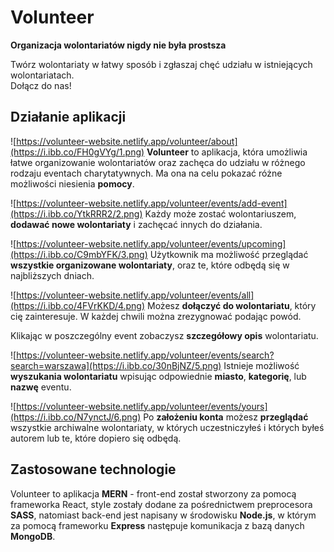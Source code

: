 # Volunteer
**Organizacja wolontariatów nigdy nie była prostsza**

Twórz wolontariaty w łatwy sposób i zgłaszaj chęć udziału w istniejących wolontariatach.  
Dołącz do nas!

## Działanie aplikacji

![https://volunteer-website.netlify.app/volunteer/about](https://i.ibb.co/FH0gVYg/1.png)
**Volunteer** to aplikacja, która umożliwia łatwe organizowanie wolontariatów oraz zachęca do udziału w różnego rodzaju eventach charytatywnych. Ma ona na celu pokazać różne możliwości niesienia **pomocy**. 

![https://volunteer-website.netlify.app/volunteer/events/add-event](https://i.ibb.co/YtkRRR2/2.png)
Każdy może zostać wolontariuszem, **dodawać nowe wolontariaty** i zachęcać innych do działania.

![https://volunteer-website.netlify.app/volunteer/events/upcoming](https://i.ibb.co/C9mbYFK/3.png)
Użytkownik ma możliwość przeglądać **wszystkie organizowane wolontariaty**, oraz te, które odbędą się w najbliższych dniach. 

![https://volunteer-website.netlify.app/volunteer/events/all](https://i.ibb.co/4FVrKKD/4.png)
Możesz **dołączyć do wolontariatu**, który cię zainteresuje. W każdej chwili można zrezygnować podając powód.

Klikając w poszczególny event zobaczysz **szczegółowy opis** wolontariatu.

![https://volunteer-website.netlify.app/volunteer/events/search?search=warszawa](https://i.ibb.co/30nBjNZ/5.png)
Istnieje możliwość **wyszukania wolontariatu** wpisując odpowiednie **miasto**, **kategorię**, lub **nazwę** eventu.

![https://volunteer-website.netlify.app/volunteer/events/yours](https://i.ibb.co/N7ynctJ/6.png)
Po **założeniu konta** możesz **przeglądać** wszystkie archiwalne wolontariaty, w których uczestniczyłeś i których byłeś autorem lub te, które dopiero się odbędą.

## Zastosowane technologie

Volunteer to aplikacja **MERN** - front-end został stworzony za pomocą frameworka React, style zostały dodane za pośrednictwem preprocesora **SASS**, natomiast back-end jest napisany w środowisku **Node.js**, w którym za pomocą frameworku **Express** następuje komunikacja z bazą danych **MongoDB**.
